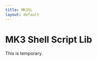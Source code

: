 ```yaml
---
title: MK3SL
layout: default
---
```


# MK3 Shell Script Lib

This is temporary.

<!--
You can use HTML elements in Markdown, such as the comment element, and they won't be affected by a markdown parser. However, if you create an HTML element in your markdown file, you cannot use markdown syntax within that element's contents.
-->
